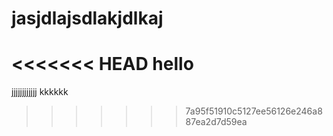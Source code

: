 # jasjdlajsdlakjdlkaj
<<<<<<< HEAD
hello
=======
jjjjjjjjjjjj
kkkkkk
>>>>>>> 7a95f51910c5127ee56126e246a887ea2d7d59ea
